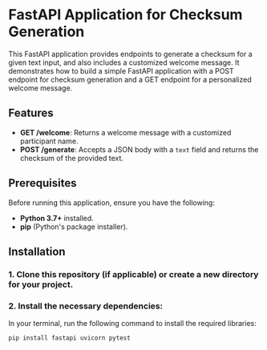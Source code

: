 # FastAPI Application for Checksum Generation

This FastAPI application provides endpoints to generate a checksum for a given text input, and also includes a customized welcome message. It demonstrates how to build a simple FastAPI application with a POST endpoint for checksum generation and a GET endpoint for a personalized welcome message.

## Features

- **GET /welcome**: Returns a welcome message with a customized participant name.
- **POST /generate**: Accepts a JSON body with a `text` field and returns the checksum of the provided text.

## Prerequisites

Before running this application, ensure you have the following:

- **Python 3.7+** installed.
- **pip** (Python's package installer).

## Installation

### 1. Clone this repository (if applicable) or create a new directory for your project.

### 2. Install the necessary dependencies:
In your terminal, run the following command to install the required libraries:
```bash
pip install fastapi uvicorn pytest
